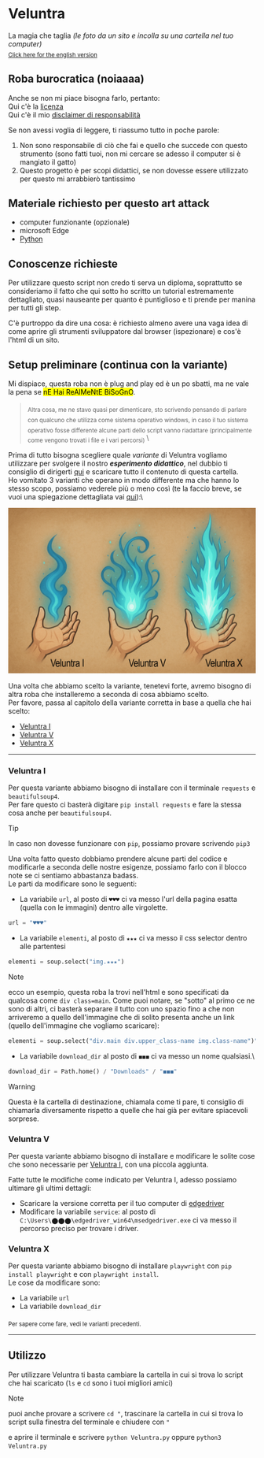 # Veluntra
La magia che taglia _(le foto da un sito e incolla su una cartella nel tuo computer)_\
<sub> [Click here for the english version](https://github.com/Dicast3/Veluntra/blob/main/README-eng.md) </sub>

## Roba burocratica (noiaaaa)
Anche se non mi piace bisogna farlo, pertanto:\
Qui c'è la [licenza](https://github.com/Dicast3/Veluntra/blob/main/LICENSE)\
Qui c'è il mio [disclaimer di responsabilità](https://github.com/Dicast3/Veluntra/blob/main/Disclaimer-ita.md)

Se non avessi voglia di leggere, ti riassumo tutto in poche parole:
1. Non sono responsabile di ciò che fai e quello che succede con questo strumento (sono fatti tuoi, non mi cercare se adesso il computer si è mangiato il gatto)
2. Questo progetto è per scopi didattici, se non dovesse essere utilizzato per questo mi arrabbierò tantissimo

## Materiale richiesto per questo art attack
* computer funzionante (opzionale)
* microsoft Edge
* [Python](https://www.python.org/downloads/)

## Conoscenze richieste
Per utilizzare questo script non credo ti serva un diploma, soprattutto se consideriamo il fatto che qui sotto ho scritto un tutorial estremamente dettagliato, quasi nauseante per quanto è puntiglioso e ti prende per manina per tutti gli step.

C'è purtroppo da dire una cosa: è richiesto almeno avere una vaga idea di come aprire gli strumenti sviluppatore dal browser (ispezionare) e cos'è l'html di un sito.

## Setup preliminare (continua con la variante)
Mi dispiace, questa roba non è plug and play ed è un po sbatti, ma ne vale la pena se <mark> nE Hai ReAlMeNtE BiSoGnO</mark>.
> <sub> Altra cosa, me ne stavo quasi per dimenticare, sto scrivendo pensando di parlare con qualcuno che utilizza come sistema operativo windows, in caso il tuo sistema operativo fosse differente alcune parti dello script vanno riadattare (principalmente come vengono trovati i file e i vari percorsi) </sub>\

Prima di tutto bisogna scegliere quale _variante_ di Veluntra vogliamo utilizzare per svolgere il nostro _***esperimento didattico***_, nel dubbio ti consiglio di dirigerti [qui](https://github.com/Dicast3/Veluntra/tree/main/Code) e scaricare tutto il contenuto di questa cartella.\
Ho vomitato 3 varianti che operano in modo differente ma che hanno lo stesso scopo, possiamo vederele più o meno così (te la faccio breve, se vuoi una spiegazione dettagliata vai [qui](https://github.com/Dicast3/Veluntra/blob/main/Assets/spiegone-ita.md)):\

![Immagine illustrativa](https://github.com/Dicast3/Veluntra/blob/main/Assets/Versioni.png)

Una volta che abbiamo scelto la variante, tenetevi forte, avremo bisogno di altra roba che installeremo a seconda di cosa abbiamo scelto.\
Per favore, passa al capitolo della variante corretta in base a quella che hai scelto:

* [Veluntra I](https://github.com/Dicast3/Veluntra/blob/main/README-ita.md#veluntra-i)
* [Veluntra V](https://github.com/Dicast3/Veluntra/blob/main/README-ita.md#veluntra-v)
* [Veluntra X](https://github.com/Dicast3/Veluntra/blob/main/README-ita.md#veluntra-x)

---

### Veluntra I
Per questa variante abbiamo bisogno di installare con il terminale `requests` e `beautifulsoup4`.\
Per fare questo ci basterà digitare ```pip install requests``` e fare la stessa cosa anche per `beautifulsoup4`.
> [!TIP]
> In caso non dovesse funzionare con ```pip```, possiamo provare scrivendo ```pip3```

Una volta fatto questo dobbiamo prendere alcune parti del codice e modificarle a seconda delle nostre esigenze, possiamo farlo con il blocco note se ci sentiamo abbastanza badass.\
Le parti da modificare sono le seguenti:
* La variabile `url`, al posto di `♥♥♥` ci va messo l'url della pagina esatta (quella con le immagini) dentro alle virgolette.

```python
url = "♥♥♥"
```

* La variabile `elementi`, al posto di `★★★` ci va messo il css selector dentro alle partentesi

```python
elementi = soup.select("img.★★★")
```

> [!NOTE]
> ecco un esempio, questa roba la trovi nell'html e sono specificati da qualcosa come `div class=main`. Come puoi notare, se "sotto" al primo ce ne sono di altri, ci basterà separare il tutto con uno spazio fino a che non arriveremo a quello dell'immagine che di solito presenta anche un link (quello dell'immagine che vogliamo scaricare):

```python
elementi = soup.select("div.main div.upper_class-name img.class-name")")
```

* La variabile `download_dir` al posto di `◼◼◼` ci va messo un nome qualsiasi.\

```python
download_dir = Path.home() / "Downloads" / "◼◼◼"
```

> [!WARNING]  
> Questa è la cartella di destinazione, chiamala come ti pare, ti consiglio di chiamarla diversamente rispetto a quelle che hai già per evitare spiacevoli sorprese.

### Veluntra V
Per questa variante abbiamo bisogno di installare e modificare le solite cose che sono necessarie per [Veluntra I](https://github.com/Dicast3/Veluntra/blob/main/README-ita.md#veluntra-i), con una piccola aggiunta.

Fatte tutte le modifiche come indicato per Veluntra I, adesso possiamo ultimare gli ultimi dettagli:
* Scaricare la versione corretta per il tuo computer di [edgedriver](https://developer.microsoft.com/en-us/microsoft-edge/tools/webdriver/?form=MA13LH)
* Modificare la variabile `service`: al posto di `C:\Users\⬤⬤⬤\edgedriver_win64\msedgedriver.exe` ci va messo il percorso preciso per trovare i driver.

### Veluntra X
Per questa variante abbiamo bisogno di installare `playwright` con `pip install playwright` e con `playwright install`.\
Le cose da modificare sono:
* La variabile `url`
* La variabile `download_dir`


<sub> Per sapere come fare, vedi le varianti precedenti. </sub>

---
## Utilizzo
Per utilizzare Veluntra ti basta cambiare la cartella in cui si trova lo script che hai scaricato (`ls` e `cd` sono i tuoi migliori amici)
> [!NOTE]
> puoi anche provare a scrivere `cd "`, trascinare la cartella in cui si trova lo script sulla finestra del terminale e chiudere con `"`

e aprire il terminale e scrivere `python Veluntra.py` oppure `python3 Veluntra.py`


